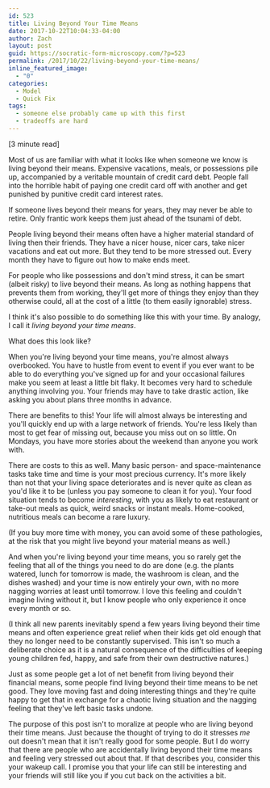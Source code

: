 ```yaml
---
id: 523
title: Living Beyond Your Time Means
date: 2017-10-22T10:04:33-04:00
author: Zach
layout: post
guid: https://socratic-form-microscopy.com/?p=523
permalink: /2017/10/22/living-beyond-your-time-means/
inline_featured_image:
  - "0"
categories:
  - Model
  - Quick Fix
tags:
  - someone else probably came up with this first
  - tradeoffs are hard
---
```

[3 minute read]

Most of us are familiar with what it looks like when someone we know is living beyond their means. Expensive vacations, meals, or possessions pile up, accompanied by a veritable mountain of credit card debt. People fall into the horrible habit of paying one credit card off with another and get punished by punitive credit card interest rates.

If someone lives beyond their means for years, they may never be able to retire. Only frantic work keeps them just ahead of the tsunami of debt.

People living beyond their means often have a higher material standard of living then their friends. They have a nicer house, nicer cars, take nicer vacations and eat out more. But they tend to be more stressed out. Every month they have to figure out how to make ends meet.

For people who like possessions and don't mind stress, it can be smart (albeit risky) to live beyond their means. As long as nothing happens that prevents them from working, they'll get more of things they enjoy than they otherwise could, all at the cost of a little (to them easily ignorable) stress.

I think it's also possible to do something like this with your time. By analogy, I call it <em>living beyond your time means</em>.

What does this look like?

When you're living beyond your time means, you're almost always overbooked. You have to hustle from event to event if you ever want to be able to do everything you've signed up for and your occasional failures make you seem at least a little bit flaky. It becomes very hard to schedule anything involving you. Your friends may have to take drastic action, like asking you about plans three months in advance.

There are benefits to this! Your life will almost always be interesting and you'll quickly end up with a large network of friends. You're less likely than most to get fear of missing out, because you miss out on so little. On Mondays, you have more stories about the weekend than anyone you work with.

There are costs to this as well. Many basic person- and space-maintenance tasks take time and time is your most precious currency. It's more likely than not that your living space deteriorates and is never quite as clean as you'd like it to be (unless you pay someone to clean it for you). Your food situation tends to become <em>interesting</em>, with you as likely to eat restaurant or take-out meals as quick, weird snacks or instant meals. Home-cooked, nutritious meals can become a rare luxury.

(If you buy more time with money, you can avoid some of these pathologies, at the risk that you might live beyond your material means as well.)

And when you're living beyond your time means, you so rarely get the feeling that all of the things you need to do are done (e.g. the plants watered, lunch for tomorrow is made, the washroom is clean, and the dishes washed) and your time is now entirely your own, with no more nagging worries at least until tomorrow. I love this feeling and couldn't imagine living without it, but I know people who only experience it once every month or so.

(I think all new parents inevitably spend a few years living beyond their time means and often experience great relief when their kids get old enough that they no longer need to be constantly supervised. This isn't so much a deliberate choice as it is a natural consequence of the difficulties of keeping young children fed, happy, and safe from their own destructive natures.)

Just as some people get a lot of net benefit from living beyond their financial means, some people find living beyond their time means to be net good. They love moving fast and doing interesting things and they're quite happy to get that in exchange for a chaotic living situation and the nagging feeling that they've left basic tasks undone.

The purpose of this post isn't to moralize at people who are living beyond their time means. Just because the thought of trying to do it stresses <em>me</em> out doesn't mean that it isn't really good for some people. But I do worry that there are people who are accidentally living beyond their time means and feeling very stressed out about that. If that describes you, consider this your wakeup call. I promise you that your life can still be interesting and your friends will still like you if you cut back on the activities a bit.